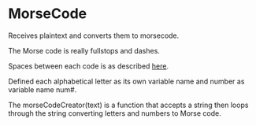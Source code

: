 # MorseCode
Receives plaintext and converts them to morsecode.

The Morse code is really fullstops and dashes.

Spaces between each code is as described <a href="https://en.wikipedia.org/wiki/Morse_code">here</a>.

Defined each alphabetical letter as its own variable name and number as variable name num#.

The morseCodeCreator(text) is a function that accepts a string then loops through the string converting letters and numbers to Morse code.
